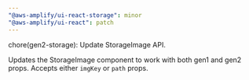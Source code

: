 ```yaml
---
"@aws-amplify/ui-react-storage": minor
"@aws-amplify/ui-react": patch
---
```


chore(gen2-storage): Update StorageImage API.

Updates the StorageImage component to work with both gen1 and gen2 props. Accepts either `imgKey` or `path` props.
